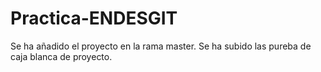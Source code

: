 # Practica-ENDESGIT
Se  ha añadido el proyecto en la rama master.
Se ha subido las pureba de caja blanca de proyecto.

